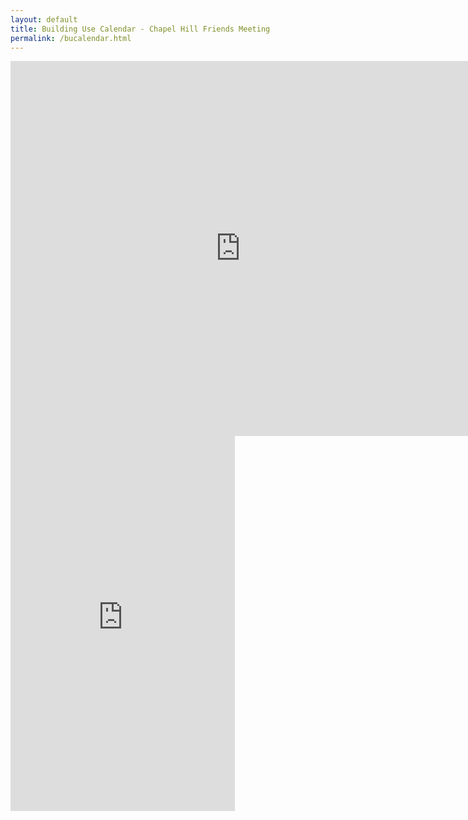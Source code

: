 ```yaml
---
layout: default
title: Building Use Calendar - Chapel Hill Friends Meeting
permalink: /bucalendar.html
---
```



<iframe class="m-0 d-none d-md-block" src="https://calendar.google.com/calendar/embed?showTitle=0&amp;showDate=0&amp;showPrint=0&amp;showCalendars=0&amp;mode=AGENDA&amp;height=600&amp;wkst=1&amp;bgcolor=%23FFFFFF&amp;src=go0ke3f89udoni0csvcb96h89o%40group.calendar.google.com&amp;color=%2329527A&amp;ctz=America%2FNew_York" style="border-width:0" width="736" height="600" frameborder="0" scrolling="no"></iframe>

<iframe class="m-0 d-block d-md-none" src="https://calendar.google.com/calendar/embed?showTitle=0&amp;showDate=0&amp;showPrint=0&amp;showCalendars=0&amp;mode=AGENDA&amp;height=600&amp;wkst=1&amp;bgcolor=%23FFFFFF&amp;src=go0ke3f89udoni0csvcb96h89o%40group.calendar.google.com&amp;color=%2329527A&amp;ctz=America%2FNew_York" style="border-width:0" width="359" height="600" frameborder="0" scrolling="no"></iframe>